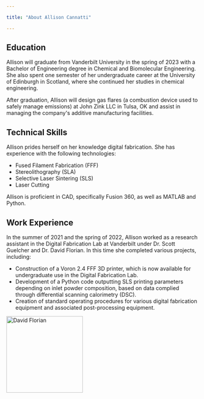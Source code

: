 ```yaml
---

title: "About Allison Cannatti"

---
```


## Education

Allison will graduate from Vanderbilt University in the spring of 2023 with a Bachelor of Engineering degree in Chemical and Biomolecular Engineering. She also spent one semester of her undergraduate career at the University of Edinburgh in Scotland, where she continued her studies in chemical engineering.

After graduation, Allison will design gas flares (a combustion device used to safely manage emissions) at John Zink LLC in Tulsa, OK and assist in managing the company's additive manufacturing facilities. 

## Technical Skills

Allison prides herself on her knowledge digital fabrication. She has experience with the following technologies:

* Fused Filament Fabrication (FFF)
* Stereolithography (SLA)
* Selective Laser Sintering (SLS)
* Laser Cutting

Allison is proficient in CAD, specifically Fusion 360, as well as MATLAB and Python.

## Work Experience

In the summer of 2021 and the spring of 2022, Allison worked as a research assistant in the Digital Fabrication Lab at Vanderbilt under Dr. Scott Guelcher and Dr. David Florian. In this time she completed various projects, including:
* Construction of a Voron 2.4 FFF 3D printer, which is now available for undergraduate use in the Digital Fabrication Lab.
* Development of a Python code outputting SLS printing parameters depending on inlet powder composition, based on data complied through differential scanning calorimetry (DSC).
* Creation of standard operating procedures for various digital fabrication equipment and associated post-processing equipment.

<img src="/assets/img/David_Headshot_web2.jpg" alt="David Florian" style="width:200px;"/>
